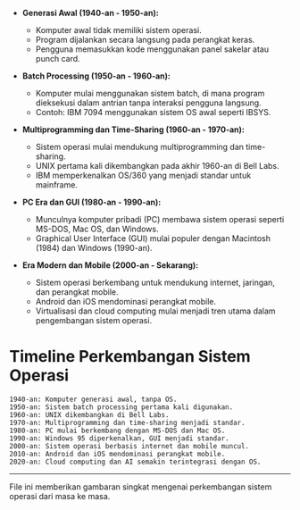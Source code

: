 

- **Generasi Awal (1940-an - 1950-an):**
  - Komputer awal tidak memiliki sistem operasi.
  - Program dijalankan secara langsung pada perangkat keras.
  - Pengguna memasukkan kode menggunakan panel sakelar atau punch card.

- **Batch Processing (1950-an - 1960-an):**
  - Komputer mulai menggunakan sistem batch, di mana program dieksekusi dalam antrian tanpa interaksi pengguna langsung.
  - Contoh: IBM 7094 menggunakan sistem OS awal seperti IBSYS.

- **Multiprogramming dan Time-Sharing (1960-an - 1970-an):**
  - Sistem operasi mulai mendukung multiprogramming dan time-sharing.
  - UNIX pertama kali dikembangkan pada akhir 1960-an di Bell Labs.
  - IBM memperkenalkan OS/360 yang menjadi standar untuk mainframe.

- **PC Era dan GUI (1980-an - 1990-an):**
  - Munculnya komputer pribadi (PC) membawa sistem operasi seperti MS-DOS, Mac OS, dan Windows.
  - Graphical User Interface (GUI) mulai populer dengan Macintosh (1984) dan Windows (1990-an).

- **Era Modern dan Mobile (2000-an - Sekarang):**
  - Sistem operasi berkembang untuk mendukung internet, jaringan, dan perangkat mobile.
  - Android dan iOS mendominasi perangkat mobile.
  - Virtualisasi dan cloud computing mulai menjadi tren utama dalam pengembangan sistem operasi.

# Timeline Perkembangan Sistem Operasi

```
1940-an: Komputer generasi awal, tanpa OS.
1950-an: Sistem batch processing pertama kali digunakan.
1960-an: UNIX dikembangkan di Bell Labs.
1970-an: Multiprogramming dan time-sharing menjadi standar.
1980-an: PC mulai berkembang dengan MS-DOS dan Mac OS.
1990-an: Windows 95 diperkenalkan, GUI menjadi standar.
2000-an: Sistem operasi berbasis internet dan mobile muncul.
2010-an: Android dan iOS mendominasi perangkat mobile.
2020-an: Cloud computing dan AI semakin terintegrasi dengan OS.
```

---

File ini memberikan gambaran singkat mengenai perkembangan sistem operasi dari masa ke masa.
